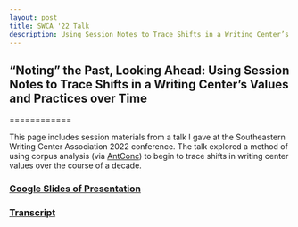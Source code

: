 ```yaml
---
layout: post
title: SWCA '22 Talk
description: Using Session Notes to Trace Shifts in a Writing Center’s Values and Practices over Time
---
```

## “Noting” the Past, Looking Ahead: Using Session Notes to Trace Shifts in a Writing Center’s Values and Practices over Time

============

This page includes session materials from a talk I gave at the Southeastern Writing Center Association 2022 conference. The talk explored a method of using corpus analysis (via [AntConc](https://www.laurenceanthony.net/software/antconc/)) to begin to trace shifts in writing center values over the course of a decade. 

### [Google Slides of Presentation](https://docs.google.com/presentation/d/1j44k8hNlqJvndXlXNkZ148fE_EqSp8AbIGxGr8gPdDE/edit?usp=sharing)

### [Transcript](https://docs.google.com/document/d/1kOUoovca33DVsPUEXbd5tAnx8x7NasHpy8EN8SQ5BEQ/edit?usp=sharing)

